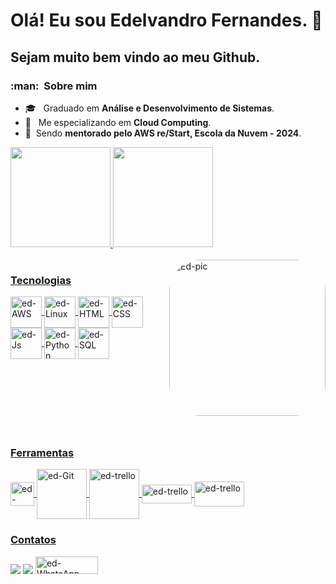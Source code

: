# Olá! Eu sou Edelvandro Fernandes. 👋
## Sejam muito bem vindo ao meu Github.



<h3> :man: &nbsp;Sobre mim </h3>

 
- 🎓 &nbsp; Graduado em **Análise e Desenvolvimento de Sistemas**.
- 🌱 &nbsp; Me especializando em  **Cloud Computing**.
- :rocket: &nbsp;Sendo **mentorado pelo AWS re/Start, Escola da Nuvem - 2024**. 


<div style="display: inline_block">
  <a href="https://github.com/edelvandro">
  <img height="160em" src="https://github-readme-stats.vercel.app/api?username=edelvandro&show_icons=true&theme=dracula&include_all_commits=true&count_private=true">
  <img height="160em" src="https://github-readme-stats.vercel.app/api/top-langs/?username=edelvandro&layout=compact&langs_count=7&theme=dracula">
</div>
  
 <br>
  
 <a href="https://github.com/edelvandro">
 <img align="right" alt="Ed-pic" height="250" style="border-radius:50px;"
 src="https://c.tenor.com/NOYF3f82b_gAAAAC/programmer.gif">
  
  ### Tecnologias 
  
 <div style="display: inline_block">
  <img align="center" alt="ed-AWS" height="50" width="50" src="https://cdn.jsdelivr.net/gh/devicons/devicon/icons/linux/linux-original.svg">
  <img align="center" alt="ed-Linux" height="50" width="50" src="https://cdn.jsdelivr.net/gh/devicons/devicon/icons/linux/linux-original.svg">
  <img align="center" alt="ed-HTML" height="50" width="50" src="https://cdn.jsdelivr.net/gh/devicons/devicon/icons/html5/html5-original-wordmark.svg">
  <img align="center" alt="ed-CSS" height="50" width="50" src="https://cdn.jsdelivr.net/gh/devicons/devicon/icons/css3/css3-original-wordmark.svg">
  <img align="center" alt="ed-Js" height="50" width="50" src="https://cdn.jsdelivr.net/gh/devicons/devicon/icons/javascript/javascript-original.svg">
  <img align="center" alt="ed-Python" height="50" width="50" src="https://cdn.jsdelivr.net/gh/devicons/devicon/icons/python/python-original-wordmark.svg">
  <img align="center" alt="ed-SQL" height="50" width="50" src="https://cdn-icons-png.flaticon.com/512/29/29165.png">
  <svg xmlns="http://www.w3.org/2000/svg" x="0px" y="0px" width="100" height="100" viewBox="0 0 48 48">

 </div>
  

  
  <br>
  
  ### Ferramentas 
  
  <div style="display: inline_block">
   <img align="center" alt="ed-vsCode" height="38" width="38"src="https://cdn.jsdelivr.net/gh/devicons/devicon/icons/vscode/vscode-original-wordmark.svg">
   <img align="center" alt="ed-Git" height="80" width="80" src="https://cdn.jsdelivr.net/gh/devicons/devicon/icons/git/git-plain-wordmark.svg">
   <img align="center" alt="ed-trello" height="80" width="80" src="https://cdn.jsdelivr.net/gh/devicons/devicon/icons/trello/trello-plain-wordmark.svg">    
   <img align="center" alt="ed-trello" height="30" width="80" src="https://encrypted-tbn0.gstatic.com/images?q=tbn:ANd9GcTVotLFx-mnmULKiHC8VbYwjIHAs8MnKSvrOw&usqp=CAU">
   <img align="center" alt="ed-trello" height="40" width="80" src="http://kanbanmps.com/beta/wp-content/uploads/2017/10/Kanban-Logo.png"    
  </div>
  
  
   ### Contatos 

<div style="display: inline_block">
  <a href = "mailto:contato@edelvandro@gmail.com"><img src="https://img.shields.io/badge/Gmail-D14836?style=for-the-badge&logo=gmail&logoColor=white"   target="_blank"></a>
  <a href="https://www.linkedin.com/in/edelvandro" target="_blank"><img src="https://img.shields.io/badge/-LinkedIn-%230077B5?style=for-the-badge&logo=linkedin&logoColor=white" target="_blank"></a>  
  <a href="https://api.whatsapp.com/send?phone=5519991043580" alt="WhatsApp">
  <img alt="ed-WhatsApp" height="28" width="100" src="https://img.shields.io/badge/-WhatsApp-25d366?style=flat square&labelColor=25d366&logo=whatsapp&logoColor=white&link=https://api.whatsapp.com/send?phone=5519991043580&text=Entre em Contato"></a>
  </div>
